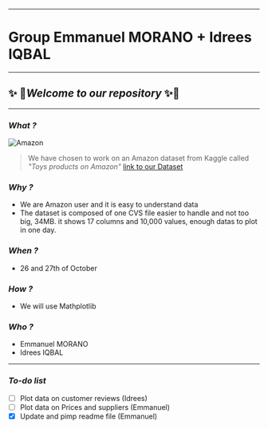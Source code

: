 ___
# **Group Emmanuel MORANO + Idrees IQBAL**
___
##  :sparkles: :rocket:*Welcome to our repository*  :sparkles::rocket:
___
### *What ?*
![Amazon](https://www.google.com/search?q=Amazon&client=firefox-b-d&sxsrf=ALeKk01TjH10-Twlmvp81x-8aTRj0Zadng:1603725322164&source=lnms&tbm=isch&sa=X&ved=2ahUKEwjX3JOxxtLsAhXM66QKHWDzDr8Q_AUoAXoECAsQAw&biw=1280&bih=635#imgrc=Pp26nGzW5vAPJM)
>We have chosen to work on an Amazon dataset from Kaggle called *"Toys products on Amazon"*
>[link to our Dataset](https://www.kaggle.com/PromptCloudHQ/toy-products-on-amazon)

### *Why ?*
* We are Amazon user and it is easy to understand data
* The dataset is composed of one CVS file easier to handle and not too big, 34MB. it shows 17 columns and 10,000 values, enough datas to plot in one day.

### *When ?*
* 26 and 27th of October

### *How ?*
* We will use Mathplotlib

### *Who ?*
* Emmanuel MORANO
* Idrees IQBAL
---
### **_To-do list_**
- [ ] Plot data on customer reviews (Idrees)
- [ ] Plot data on Prices and suppliers (Emmanuel)
- [x] Update and pimp readme file (Emmanuel)
